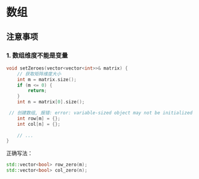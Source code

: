 # 数组

## 注意事项

### 1. 数组维度不能是变量

```c++
void setZeroes(vector<vector<int>>& matrix) {
    // 获取矩阵维度大小
    int m = matrix.size();
    if (m <= 0) {
        return;
    }
    int n = matrix[0].size();

 // 创建数组, 报错: error: variable-sized object may not be initialized
    int row[m] = {};
    int col[n] = {};
    
    // ...
}
```

正确写法：

```c++
std::vector<bool> row_zero(m);
std::vector<bool> col_zero(n);
```
